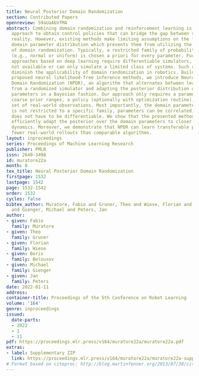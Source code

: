 ```yaml
---
title: Neural Posterior Domain Randomization
section: Contributed Papers
openreview: 59aUaAbVfMA
abstract: Combining domain randomization and reinforcement learning is a widely used
  approach to obtain control policies that can bridge the gap between simulation and
  reality. However, existing methods make limiting assumptions on the form of the
  domain parameter distribution which prevents them from utilizing the full power
  of domain randomization. Typically, a restricted family of probability distributions
  (e.g., normal or uniform) is chosen a priori for every parameter. Furthermore, straightforward
  approaches based on deep learning require differentiable simulators, which are either
  not available or can only simulate a limited class of systems. Such rigid assumptions
  diminish the applicability of domain randomization in robotics. Building upon recently
  proposed neural likelihood-free inference methods, we introduce Neural Posterior
  Domain Randomization (NPDR), an algorithm that alternates between learning a policy
  from a randomized simulator and adapting the posterior distribution over the simulator’s
  parameters in a Bayesian fashion. Our approach only requires a parameterized simulator,
  coarse prior ranges, a policy (optionally with optimization routine), and a small
  set of real-world observations. Most importantly, the domain parameter distribution
  is not restricted to a specific family, parameters can be correlated, and the simulator
  does not have to be differentiable. We show that the presented method is able to
  efficiently adapt the posterior over the domain parameters to closer match the observed
  dynamics. Moreover, we demonstrate that NPDR can learn transferable policies using
  fewer real-world rollouts than comparable algorithms.
layout: inproceedings
series: Proceedings of Machine Learning Research
publisher: PMLR
issn: 2640-3498
id: muratore22a
month: 0
tex_title: Neural Posterior Domain Randomization
firstpage: 1532
lastpage: 1542
page: 1532-1542
order: 1532
cycles: false
bibtex_author: Muratore, Fabio and Gruner, Theo and Wiese, Florian and Belousov, Boris
  and Gienger, Michael and Peters, Jan
author:
- given: Fabio
  family: Muratore
- given: Theo
  family: Gruner
- given: Florian
  family: Wiese
- given: Boris
  family: Belousov
- given: Michael
  family: Gienger
- given: Jan
  family: Peters
date: 2022-01-11
address:
container-title: Proceedings of the 5th Conference on Robot Learning
volume: '164'
genre: inproceedings
issued:
  date-parts:
  - 2022
  - 1
  - 11
pdf: https://proceedings.mlr.press/v164/muratore22a/muratore22a.pdf
extras:
- label: Supplementary ZIP
  link: https://proceedings.mlr.press/v164/muratore22a/muratore22a-supp.zip
# Format based on citeproc: http://blog.martinfenner.org/2013/07/30/citeproc-yaml-for-bibliographies/
---
```

